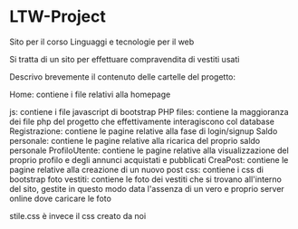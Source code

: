 # LTW-Project
Sito per il corso Linguaggi e tecnologie per il web

Si tratta di un sito per effettuare compravendita di vestiti usati

Descrivo brevemente il contenuto delle cartelle del progetto:

Home: contiene i file relativi alla homepage






js: contiene i file javascript di bootstrap
PHP files: contiene la maggioranza dei file php del progetto che effettivamente interagiscono col database
Registrazione: contiene le pagine relative alla fase di login/signup
Saldo personale: contiene le pagine relative alla ricarica del proprio saldo personale
ProfiloUtente: contiene le pagine relative alla visualizzazione del proprio profilo e degli annunci acquistati e pubblicati
CreaPost: contiene le pagine relative alla creazione di un nuovo post
css: contiene i css di bootstrap
foto vestiti: contiene le foto dei vestiti che si trovano all'interno del sito, gestite in questo modo data l'assenza di un vero e proprio server online dove caricare le foto

stile.css è invece il css creato da noi

